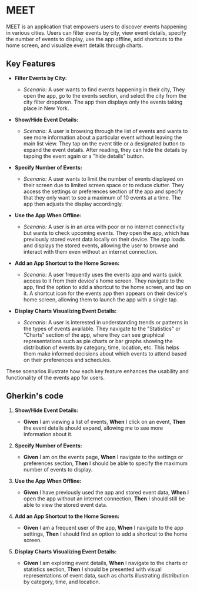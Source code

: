 # MEET

MEET is an application that empowers users to discover events happening in various cities. Users can filter events by city, view event details, specify the number of events to display, use the app offline, add shortcuts to the home screen, and visualize event details through charts.

## Key Features

* **Filter Events by City:**
    - *Scenario:* A user wants to find events happening in their city, They open the app, go to the events section, and select the city from the city filter dropdown. The app then displays only the events taking place in New York.

* **Show/Hide Event Details:**
    - *Scenario:* A user is browsing through the list of events and wants to see more information about a particular event without leaving the main list view. They tap on the event title or a designated button to expand the event details. After reading, they can hide the details by tapping the event again or a "hide details" button.

* **Specify Number of Events:**
    - *Scenario:* A user wants to limit the number of events displayed on their screen due to limited screen space or to reduce clutter. They access the settings or preferences section of the app and specify that they only want to see a maximum of 10 events at a time. The app then adjusts the display accordingly.

* **Use the App When Offline:**
    - *Scenario:* A user is in an area with poor or no internet connectivity but wants to check upcoming events. They open the app, which has previously stored event data locally on their device. The app loads and displays the stored events, allowing the user to browse and interact with them even without an internet connection.

* **Add an App Shortcut to the Home Screen:**
    - *Scenario:* A user frequently uses the events app and wants quick access to it from their device's home screen. They navigate to the app, find the option to add a shortcut to the home screen, and tap on it. A shortcut icon for the events app then appears on their device's home screen, allowing them to launch the app with a single tap.

* **Display Charts Visualizing Event Details:**
    - *Scenario:* A user is interested in understanding trends or patterns in the types of events available. They navigate to the "Statistics" or "Charts" section of the app, where they can see graphical representations such as pie charts or bar graphs showing the distribution of events by category, time, location, etc. This helps them make informed decisions about which events to attend based on their preferences and schedules.

These scenarios illustrate how each key feature enhances the usability and functionality of the events app for users.


## Gherkin's code

1. **Show/Hide Event Details:**
   - **Given** I am viewing a list of events,
     **When** I click on an event,
     **Then** the event details should expand, allowing me to see more information about it.

2. **Specify Number of Events:**
   - **Given** I am on the events page,
     **When** I navigate to the settings or preferences section,
     **Then** I should be able to specify the maximum number of events to display.

3. **Use the App When Offline:**
   - **Given** I have previously used the app and stored event data,
     **When** I open the app without an internet connection,
     **Then** I should still be able to view the stored event data.

4. **Add an App Shortcut to the Home Screen:**
   - **Given** I am a frequent user of the app,
     **When** I navigate to the app settings,
     **Then** I should find an option to add a shortcut to the home screen.

5. **Display Charts Visualizing Event Details:**
   - **Given** I am exploring event details,
     **When** I navigate to the charts or statistics section,
     **Then** I should be presented with visual representations of event data, such as charts illustrating distribution by category, time, and location.

